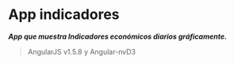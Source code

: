# App indicadores
***App que muestra Indicadores económicos diarios gráficamente.***

>AngularJS v1.5.8 y Angular-nvD3
